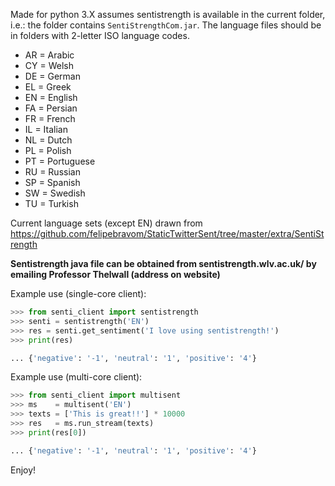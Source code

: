 Made for python 3.X
assumes sentistrength is available in the current folder, 
i.e.: the folder contains `SentiStrengthCom.jar`. 
The language files should be in folders with 2-letter ISO 
language codes. 

 - AR = Arabic
 - CY = Welsh 
 - DE = German
 - EL = Greek
 - EN = English
 - FA = Persian
 - FR = French
 - IL = Italian
 - NL = Dutch
 - PL = Polish
 - PT = Portuguese
 - RU = Russian
 - SP = Spanish
 - SW = Swedish
 - TU = Turkish

Current language sets (except EN) drawn from https://github.com/felipebravom/StaticTwitterSent/tree/master/extra/SentiStrength

**Sentistrength java file can be obtained from sentistrength.wlv.ac.uk/ by emailing Professor Thelwall (address on website)**

Example use (single-core client):

```python
>>> from senti_client import sentistrength
>>> senti = sentistrength('EN')
>>> res = senti.get_sentiment('I love using sentistrength!')
>>> print(res)

... {'negative': '-1', 'neutral': '1', 'positive': '4'}
```


Example use (multi-core client):

```python
>>> from senti_client import multisent
>>> ms    = multisent('EN')
>>> texts = ['This is great!!'] * 10000
>>> res   = ms.run_stream(texts)
>>> print(res[0])

... {'negative': '-1', 'neutral': '1', 'positive': '4'}
```

Enjoy!


